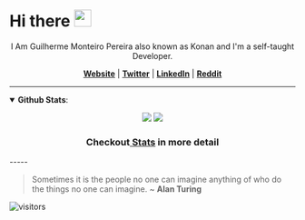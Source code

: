 # Hi there <img src="https://raw.githubusercontent.com/MartinHeinz/MartinHeinz/master/wave.gif" width="30px">

<p align="center">I Am Guilherme Monteiro Pereira also known as Konan and I'm a self-taught Developer.</p>

<p align="center">
  <strong><a href="https://guilhermemonteiro.dev/">Website</a></strong> |
  <strong><a href="https://twitter.com/GuilhermeKonan">Twitter</a></strong> |
  <strong><a href="https://www.linkedin.com/in/gmkonan/">LinkedIn</a></strong> |
  <strong><a href="https://www.reddit.com/user/KonanGM">Reddit</a></strong>
</p>

-----
<details open>
  <summary> <b>Github Stats</b>: </summary>

<p align="center">
  <img src="https://github-readme-stats.vercel.app/api?username=GMkonan&count_private=true&show_icons=true&line_height=27&theme=cobalt"/>
  <img src="https://github-readme-stats.vercel.app/api/top-langs/?username=GMkonan&exclude_repo=Senac-Projeto&theme=cobalt"/>
  </p>
  
  <h3 align="center">Checkout<a href="https://profile-summary-for-github.com/user/GMkonan"> Stats</a> in more detail</h3>

</details>
-----

> Sometimes it is the people no one can imagine anything of who do the things no one can imagine.
> ~ <b>Alan Turing</b>

![visitors](https://visitor-badge.glitch.me/badge?page_id=GMkonan.GMkonan)

<!--
**GMkonan/GMkonan** is a ✨ _special_ ✨ repository because its `README.md` (this file) appears on your GitHub profile.

Here are some ideas to get you started:

- 🔭 I’m currently working on ...
- 🌱 I’m currently learning ...
- 👯 I’m looking to collaborate on ...
- 🤔 I’m looking for help with ...
- 💬 Ask me about ...
- 📫 How to reach me: ...
- 😄 Pronouns: ...
- ⚡ Fun fact: ...

“If you can’t explain it to a 6-year-old, you don’t understand it yourself,” ~ <b>Albert Einstein</b>

Forma de organizar pins caso queira botar algum dps
<a href="https://github.com/anuraghazra/github-readme-stats">
  <img align="center" src="https://github-readme-stats.vercel.app/api/pin/?username=anuraghazra&repo=github-readme-stats" />
</a>
<a href="https://github.com/anuraghazra/convoychat">
  <img align="center" src="https://github-readme-stats.vercel.app/api/pin/?username=anuraghazra&repo=convoychat" />
</a>
-->
